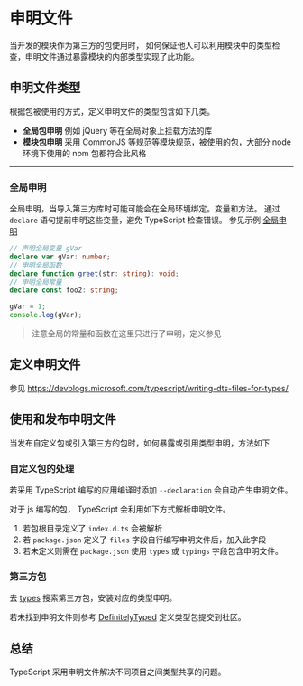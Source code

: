 # 申明文件

当开发的模块作为第三方的包使用时， 如何保证他人可以利用模块中的类型检查，申明文件通过暴露模块的内部类型实现了此功能。


## 申明文件类型
根据包被使用的方式，定义申明文件的类型包含如下几类。

* **全局包申明** 例如 jQuery 等在全局对象上挂载方法的库
* **模块包申明** 采用 CommonJS 等规范等模块规范，被使用的包，大部分 node 环境下使用的 npm 包都符合此风格
* ****



### 全局申明
全局申明，当导入第三方库时可能可能会在全局环境绑定。变量和方法。
通过 `declare` 语句提前申明这些变量，避免 TypeScript 检查错误。
参见示例 [全局申明](./global-declare.ts)

```ts
// 声明全局变量 gVar
declare var gVar: number;
// 申明全局函数
declare function greet(str: string): void;
// 申明全局常量
declare const foo2: string;

gVar = 1;
console.log(gVar);
```

> 注意全局的常量和函数在这里只进行了申明，定义参见


## 定义申明文件
参见 https://devblogs.microsoft.com/typescript/writing-dts-files-for-types/


## 使用和发布申明文件

当发布自定义包或引入第三方的包时，如何暴露或引用类型申明，方法如下

### 自定义包的处理
若采用 TypeScript 编写的应用编译时添加 `--declaration` 会自动产生申明文件。

对于 js 编写的包， TypeScript 会利用如下方式解析申明文件。

1. 若包根目录定义了 `index.d.ts` 会被解析
2. 若 `package.json` 定义了 `files` 字段自行编写申明文件后，加入此字段
3. 若未定义则需在 `package.json` 使用 `types` 或 `typings` 字段包含申明文件。


### 第三方包
去 [types](https://microsoft.github.io/TypeSearch/) 搜索第三方包，安装对应的类型申明。

若未找到申明文件则参考 [DefinitelyTyped](https://github.com/DefinitelyTyped/DefinitelyTyped) 定义类型包提交到社区。



## 总结
TypeScript 采用申明文件解决不同项目之间类型共享的问题。